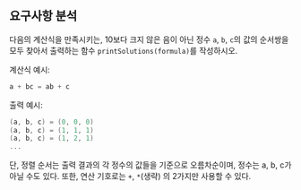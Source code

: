 ## 요구사항 분석
다음의 계산식을 만족시키는, 10보다 크지 않은 음이 아닌 정수 ```a```, ```b```, ```c```의 값의 순서쌍을 모두 찾아서 출력하는 함수 ```printSolutions(formula)```를 작성하시오.

계산식 예시:
```kotlin
a + bc = ab + c
```

출력 예시:
```kotlin
(a, b, c) = (0, 0, 0)
(a, b, c) = (1, 1, 1)
(a, b, c) = (1, 2, 1)
...
```

단, 정렬 순서는 출력 결과의 각 정수의 값들을 기준으로 오름차순이며, 정수는 a, b, c가 아닐 수도 있다. 또한, 연산 기호로는 ```+```, ```*```(생략) 의 2가지만 사용할 수 있다.
